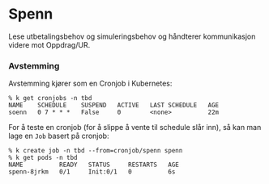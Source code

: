 Spenn 
=====

Lese utbetalingsbehov og simuleringsbehov og håndterer kommunikasjon videre mot Oppdrag/UR.

### Avstemming

Avstemming kjører som en Cronjob i Kubernetes:

```
% k get cronjobs -n tbd                
NAME    SCHEDULE    SUSPEND   ACTIVE   LAST SCHEDULE   AGE
soenn   0 7 * * *   False     0        <none>          22m
```

For å teste en cronjob (for å slippe å vente til schedule slår inn), så kan man lage en `Job` basert på cronjob:

``` 
% k create job -n tbd --from=cronjob/spenn spenn
% k get pods -n tbd
NAME          READY   STATUS     RESTARTS   AGE
spenn-8jrkm   0/1     Init:0/1   0          6s
```
